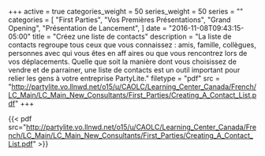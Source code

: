 +++
active = true
categories_weight = 50
series_weight = 50
series = ""
categories = [
  "First Parties",
  "Vos Premières Présentations",
  "Grand Opening",
  "Présentation de Lancement",
]
date = "2016-11-08T09:43:15-05:00"
title = "Créez une liste de contacts"
description = "La liste de contacts regroupe tous ceux que vous connaissez : amis, famille, collègues, personnes avec qui vous êtes en aff aires ou que vous rencontrez lors de vos déplacements. Quelle que soit la manière dont vous choisissez de vendre et de parrainer, une liste de contacts est un outil important pour relier les gens à votre entreprise PartyLite."
filetype = "pdf"
src = "http://partylite.vo.llnwd.net/o15/u/CAOLC/Learning_Center_Canada/French/LC_Main/LC_Main_New_Consultants/First_Parties/Creating_A_Contact_List.pdf"
+++

{{< pdf src="http://partylite.vo.llnwd.net/o15/u/CAOLC/Learning_Center_Canada/French/LC_Main/LC_Main_New_Consultants/First_Parties/Creating_A_Contact_List.pdf" >}}
